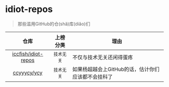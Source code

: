 # idiot-repos
> 那些滥用GitHub的仓(shǎ)库(diǎo)们

仓库|上榜分类|理由
:-:|:-:|-
[iccfish/idiot-repos](https://github.com/iccfish/idiot-repos)|`技术无关`|不仅与技术无关还闲得蛋疼
[ccyyycy/ycy](https://github.com/ccyyycy/ycy)|`技术无关`|如果杨超越会上GitHub的话，估计你们应该都不会挂科了
